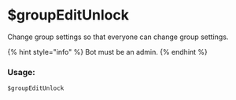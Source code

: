 # $groupEditUnlock

Change group settings so that everyone can change group settings.

{% hint style="info" %}
Bot must be an admin.
{% endhint %}

### Usage:

```
$groupEditUnlock
```
